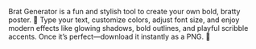 Brat Generator is a fun and stylish tool to create your own bold, bratty poster. 🎨 Type your text, customize colors, adjust font size, and enjoy modern effects like glowing shadows, bold outlines, and playful scribble accents. Once it’s perfect—download it instantly as a PNG. 💚